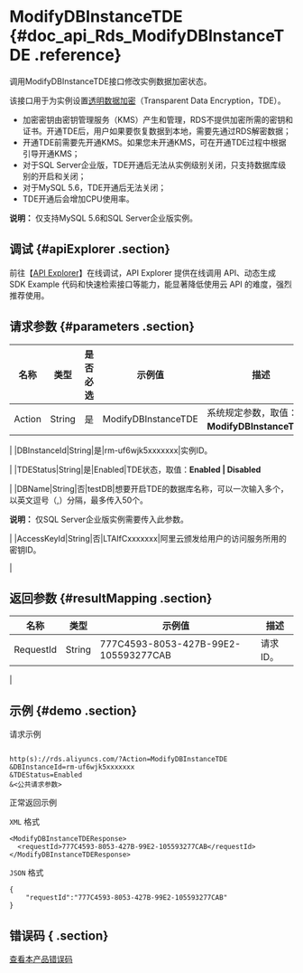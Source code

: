 # ModifyDBInstanceTDE {#doc_api_Rds_ModifyDBInstanceTDE .reference}

调用ModifyDBInstanceTDE接口修改实例数据加密状态。

该接口用于为实例设置[透明数据加密](~~33510~~)（Transparent Data Encryption，TDE）。

-   加密密钥由密钥管理服务（KMS）产生和管理，RDS不提供加密所需的密钥和证书。开通TDE后，用户如果要恢复数据到本地，需要先通过RDS解密数据；
-   开通TDE前需要先开通KMS。如果您未开通KMS，可在开通TDE过程中根据引导开通KMS；
-   对于SQL Server企业版，TDE开通后无法从实例级别关闭，只支持数据库级别的开启和关闭；
-   对于MySQL 5.6，TDE开通后无法关闭；
-   TDE开通后会增加CPU使用率。

**说明：** 仅支持MySQL 5.6和SQL Server企业版实例。

## 调试 {#apiExplorer .section}

前往【[API Explorer](https://api.aliyun.com/#product=Rds&api=ModifyDBInstanceTDE)】在线调试，API Explorer 提供在线调用 API、动态生成 SDK Example 代码和快速检索接口等能力，能显著降低使用云 API 的难度，强烈推荐使用。

## 请求参数 {#parameters .section}

|名称|类型|是否必选|示例值|描述|
|--|--|----|---|--|
|Action|String|是|ModifyDBInstanceTDE|系统规定参数，取值：**ModifyDBInstanceTDE**。

 |
|DBInstanceId|String|是|rm-uf6wjk5xxxxxxx|实例ID。

 |
|TDEStatus|String|是|Enabled|TDE状态，取值：**Enabled | Disabled**

 |
|DBName|String|否|testDB|想要开启TDE的数据库名称，可以一次输入多个，以英文逗号（,）分隔，最多传入50个。

 **说明：** 仅SQL Server企业版实例需要传入此参数。

 |
|AccessKeyId|String|否|LTAIfCxxxxxxx|阿里云颁发给用户的访问服务所用的密钥ID。

 |

## 返回参数 {#resultMapping .section}

|名称|类型|示例值|描述|
|--|--|---|--|
|RequestId|String|777C4593-8053-427B-99E2-105593277CAB|请求ID。

 |

## 示例 {#demo .section}

请求示例

``` {#request_demo}

http(s)://rds.aliyuncs.com/?Action=ModifyDBInstanceTDE
&DBInstanceId=rm-uf6wjk5xxxxxxx
&TDEStatus=Enabled
&<公共请求参数>

```

正常返回示例

`XML` 格式

``` {#xml_return_success_demo}
<ModifyDBInstanceTDEResponse>
  <requestId>777C4593-8053-427B-99E2-105593277CAB</requestId>
</ModifyDBInstanceTDEResponse>

```

`JSON` 格式

``` {#json_return_success_demo}
{
	"requestId":"777C4593-8053-427B-99E2-105593277CAB"
}
```

## 错误码 { .section}

[查看本产品错误码](https://error-center.aliyun.com/status/product/Rds)

